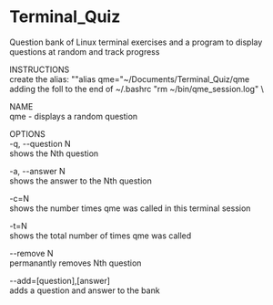 # Terminal_Quiz
Question bank of Linux terminal exercises and a program to display questions at random and track progress

INSTRUCTIONS\
create the alias: ""alias qme="~/Documents/Terminal_Quiz/qme \
adding the foll to the end of ~/.bashrc "rm ~/bin/qme_session.log" \ 

NAME \
  qme - displays a random question
  
 OPTIONS \
  -q, --question N \
      shows the Nth question
      
  -a, --answer N\
      shows the answer to the Nth question
  
  -c=N\
      shows the number times qme was called in this terminal session
  
  -t=N\
      shows the total number of times qme was called
  
  --remove N\
      permanantly removes Nth question
  
  --add=[question],[answer]\
      adds a question and answer to the bank
      
      
